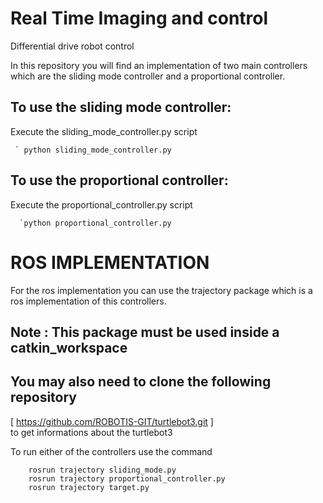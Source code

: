 # Real Time Imaging and control 
Differential drive robot control

In this repository you will find an implementation of two main controllers 
which are the sliding mode controller and a proportional controller.

## To use the sliding mode controller:

Execute the sliding_mode_controller.py script
    
     ` python sliding_mode_controller.py 

## To use the proportional controller:

Execute the proportional_controller.py script
        
      `python proportional_controller.py 

# ROS IMPLEMENTATION

For the ros implementation you can use the trajectory package which is a ros implementation 
of this controllers.

## Note : This package must be used inside a catkin_workspace 
## You may also need to clone the following repository 
   [ https://github.com/ROBOTIS-GIT/turtlebot3.git ]  
   to get informations about the turtlebot3

To run either of the controllers use the command 
```
    rosrun trajectory sliding_mode.py 
    rosrun trajectory proportional_controller.py 
    rosrun trajectory target.py 
